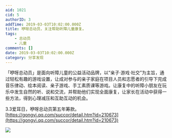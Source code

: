 ```yaml
---
aid: 1021
cid: 5
authorID: 3
addTime: 2019-03-03T10:02:00.000Z
title: 咿呀总动员，关注帮助听障儿童康复。
tags:
    - 总动员
    - 儿童
comments: []
date: 2019-03-03T10:02:00.000Z
category: 分享发现
---
```


「咿呀总动员」是面向听障儿童的公益活动品牌，以“亲子·游戏·社交”为主旨，通过轻松有趣的游戏设置，让成对参与的亲子家庭在项目人员和志愿者的引导下完成音乐律动、绘本阅读、亲子游戏、手工素质课等游戏。让康复中的听障小朋友在玩乐中发生自然的听、说和交流，并帮助他们实现全面康复，让家长在活动中获得一些方法，得到心理减压和互助互动的机会。

3.3爱耳日，咿呀总动员第五年筹款。[https://gongyi.qq.com/succor/detail.htm?id=210673](https://gongyi.qq.com/succor/detail.htm?id=210673)

![](https://i.loli.net/2019/03/03/5c7ba38ea32ed.jpg)
